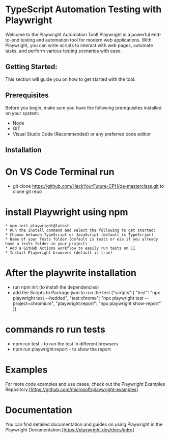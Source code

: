 # TypeScript Automation Testing with Playwright


Welcome to the Playwright Automation Tool! Playwright is a powerful end-to-end testing and automation tool for modern web applications. With Playwright, you can write scripts to interact with web pages, automate tasks, and perform various testing scenarios with ease. 

## Getting Started:

This section will guide you on how to get started with the tool.

## Prerequisites

Before you begin, make sure you have the following prerequisites installed on your system:

* Node
* GIT
* Visual Studio Code (Recommended) or any preferred code editior


## Installation
# On VS Code Terminal run

* git clone https://github.com/HackYourFuture-CPH/qa-masterclass.git to clone git repo

# install Playwright using npm
    * npm init playwright@latest
    * Run the install command and select the following to get started:
    * Choose between TypeScript or JavaScript (default is TypeScript)
    * Name of your Tests folder (default is tests or e2e if you already have a tests folder in your project)
    * Add a GitHub Actions workflow to easily run tests on CI
    * Install Playwright browsers (default is true)

# After the playwrite installation 
  * run npm init (to install the dependencies)
  * add the Scripts to Package.json to run the test ("scripts":{
    "test": "npx playwright test --hedded",
    "test:chrome": "npx playwright test --project=chromium",
    "playwright:report": "npx playwright show-report"
  })

# commands ro run tests
  * npm run test - to run the test in different browsers
  * npm run playwright:report - to show the report

# Examples
  For more code examples and use cases, check out the Playwright Examples Repository.[https://github.com/microsoft/playwright-examples]

# Documentation
You can find detailed documentation and guides on using Playwright in the Playwright Documentation.[https://playwright.dev/docs/intro]
  



